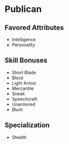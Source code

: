 # Publican


## Favored Attributes
- Intelligence
- Personality

## Skill Bonuses
- Short Blade
- Block
- Light Armor
- Mercantile
- Sneak
- Speechcraft
- Unarmored
- Blunt

## Specialization
- Stealth